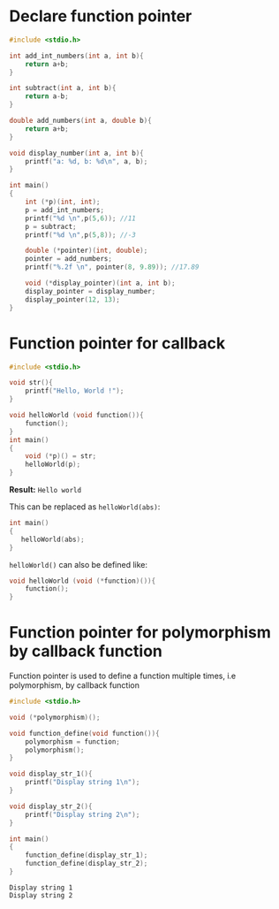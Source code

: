 # Declare function pointer

```c
#include <stdio.h>

int add_int_numbers(int a, int b){
	return a+b;
}

int subtract(int a, int b){
	return a-b;
}

double add_numbers(int a, double b){
	return a+b;
}

void display_number(int a, int b){
	printf("a: %d, b: %d\n", a, b);
}

int main()
{  
    int (*p)(int, int);
    p = add_int_numbers;
    printf("%d \n",p(5,6)); //11
    p = subtract;
    printf("%d \n",p(5,8)); //-3

    double (*pointer)(int, double);
    pointer = add_numbers;
    printf("%.2f \n", pointer(8, 9.89)); //17.89

	void (*display_pointer)(int a, int b);
	display_pointer = display_number;
	display_pointer(12, 13);
}
```

# Function pointer for callback

```c
#include <stdio.h>

void str(){
	printf("Hello, World !");
}

void helloWorld (void function()){
	function();
}
int main()
{ 	
    void (*p)() = str;
    helloWorld(p);
}
```

**Result:** ``Hello world``

This can be replaced as ``helloWorld(abs)``:

```c
int main()
{
   helloWorld(abs);
}
```
``helloWorld()`` can also be defined like:
```c
void helloWorld (void (*function)()){
	function();
}
```
# Function pointer for polymorphism by callback function
Function pointer is used to define a function multiple times, i.e polymorphism, by callback function
```c
#include <stdio.h>

void (*polymorphism)();

void function_define(void function()){
    polymorphism = function;
	polymorphism();
}

void display_str_1(){
    printf("Display string 1\n");
}

void display_str_2(){
    printf("Display string 2\n");
}

int main()
{ 	
    function_define(display_str_1);
    function_define(display_str_2);
}
```
```
Display string 1
Display string 2
```
